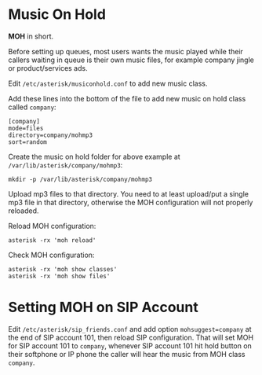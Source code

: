 # Music On Hold

**MOH** in short.

Before setting up queues, most users wants the music played while their callers waiting in queue is their own music files, for example company jingle or product/services ads.

Edit `/etc/asterisk/musiconhold.conf` to add new music class.

Add these lines into the bottom of the file to add new music on hold class called `company`:

```
[company]
mode=files
directory=company/mohmp3
sort=random
```

Create the music on hold folder for above example at `/var/lib/asterisk/company/mohmp3`:

```
mkdir -p /var/lib/asterisk/company/mohmp3
```

Upload mp3 files to that directory. You need to at least upload/put a single mp3 file in that directory, otherwise the MOH configuration will not properly reloaded.

Reload MOH configuration:

```
asterisk -rx 'moh reload'
```

Check MOH configuration:

```
asterisk -rx 'moh show classes'
asterisk -rx 'moh show files'
```

# Setting MOH on SIP Account

Edit `/etc/asterisk/sip_friends.conf` and add option `mohsuggest=company` at the end of SIP account 101, then reload SIP configuration. That will set MOH for SIP account 101 to `company`, whenever SIP account 101 hit hold button on their softphone or IP phone the caller will hear the music from MOH class `company`.

